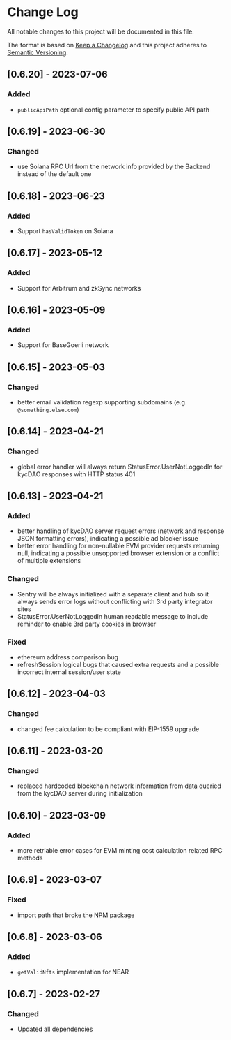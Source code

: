 # Change Log

All notable changes to this project will be documented in this file.

The format is based on [Keep a Changelog](http://keepachangelog.com/)
and this project adheres to [Semantic Versioning](http://semver.org/).

## [0.6.20] - 2023-07-06

### Added
- `publicApiPath` optional config parameter to specify public API path

## [0.6.19] - 2023-06-30

### Changed
- use Solana RPC Url from the network info provided by the Backend instead of the default one

## [0.6.18] - 2023-06-23

### Added
- Support `hasValidToken` on Solana

## [0.6.17] - 2023-05-12

### Added
- Support for Arbitrum and zkSync networks

## [0.6.16] - 2023-05-09

### Added
- Support for BaseGoerli network

## [0.6.15] - 2023-05-03

### Changed
- better email validation regexp supporting subdomains (e.g. `@something.else.com`)

## [0.6.14] - 2023-04-21

### Changed
- global error handler will always return StatusError.UserNotLoggedIn for kycDAO responses with HTTP status 401

## [0.6.13] - 2023-04-21

### Added
- better handling of kycDAO server request errors (network and response JSON formatting errors), indicating a possible ad blocker issue
- better error handling for non-nullable EVM provider requests returning null, indicating a possible unsopported browser extension or a conflict of multiple extensions

### Changed
- Sentry will be always initialized with a separate client and hub so it always sends error logs without conflicting with 3rd party integrator sites
- StatusError.UserNotLoggedIn human readable message to include reminder to enable 3rd party cookies in browser

### Fixed
- ethereum address comparison bug
- refreshSession logical bugs that caused extra requests and a possible incorrect internal session/user state

## [0.6.12] - 2023-04-03

### Changed
- changed fee calculation to be compliant with EIP-1559 upgrade

## [0.6.11] - 2023-03-20

### Changed
- replaced hardcoded blockchain network information from data queried from the kycDAO server during initialization

## [0.6.10] - 2023-03-09

### Added
- more retriable error cases for EVM minting cost calculation related RPC methods

## [0.6.9] - 2023-03-07

### Fixed
- import path that broke the NPM package

## [0.6.8] - 2023-03-06

### Added
- `getValidNfts` implementation for NEAR

## [0.6.7] - 2023-02-27

### Changed

- Updated all dependencies

